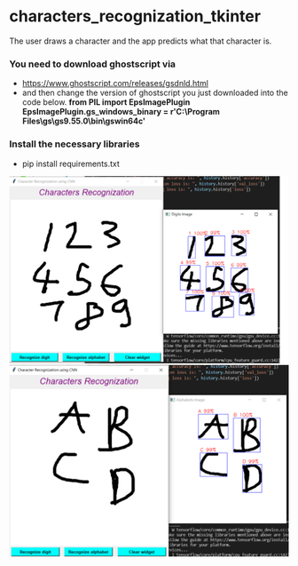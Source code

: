 # characters_recognization_tkinter
The user draws a character and the app predicts what that character is.

### You need to download ghostscript via 
- https://www.ghostscript.com/releases/gsdnld.html
- and then change the version of ghostscript you just downloaded into the code below.
**from PIL import EpsImagePlugin
EpsImagePlugin.gs_windows_binary = r'C:\Program Files\gs\gs9.55.0\bin\gswin64c'**

### Install the necessary libraries
- pip install requirements.txt

![screen_shot](./image/digit.png)
![screen_shot](./image/alphabet.png)

